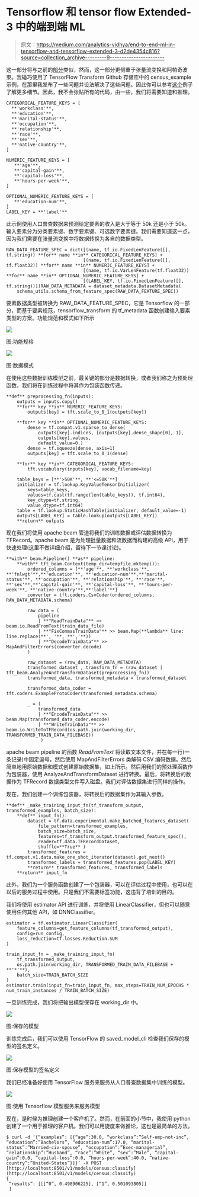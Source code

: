 # Tensorflow 和 tensor flow Extended-3 中的端到端 ML

> 原文：<https://medium.com/analytics-vidhya/end-to-end-ml-in-tensorflow-and-tensorflow-extended-3-d2de4354c816?source=collection_archive---------9----------------------->

这一部分将与之前的[部分](/@jagesh.maharjan007/end-to-end-ml-in-tensorflow-and-tensorflow-extended-2-ac20276ebef0?source=friends_link&sk=29fa0ab2ff933a01d4470d46dd7e7533)类似，然而，这一部分更侧重于张量流变换和阿帕奇波束。我碰巧使用了 TensorFlow Transform Github 存储库中的 census_example 示例，在那里我发布了一些问题并设法解决了这些问题。因此你可以参考[这个](https://github.com/tensorflow/transform/blob/master/examples/census_example.py)例子了解更多细节。因此，我不会张贴所有的代码，由一些，我们将需要知道和推理。

```
CATEGORICAL_FEATURE_KEYS = [
  **'workclass'**,
  **'education'**,
  **'marital-status'**,
  **'occupation'**,
  **'relationship'**,
  **'race'**,
  **'sex'**,
  **'native-country'**,
]

NUMERIC_FEATURE_KEYS = [
   **'age'**,
   **'capital-gain'**,
   **'capital-loss'**,
   **'hours-per-week'**,
]

OPTIONAL_NUMERIC_FEATURE_KEYS = [
   **'education-num'**,
]
LABEL_KEY = **'label'**
```

此示例使用人口普查数据来预测给定要素的收入是大于等于 50k 还是小于 50k。输入要素分为分类要素键、数字要素键、可选数字要素键。我们需要知道这一点，因为我们需要在张量流变换中将数据转换为各自的数据类型。

```
RAW_DATA_FEATURE_SPEC = dict([(name, tf.io.FixedLenFeature([], tf.string)) **for** name **in** CATEGORICAL_FEATURE_KEYS] +
                             [(name, tf.io.FixedLenFeature([], tf.float32)) **for** name **in** NUMERIC_FEATURE_KEYS] +
                             [(name, tf.io.VarLenFeature(tf.float32)) **for** name **in** OPTIONAL_NUMERIC_FEATURE_KEYS] +
                             [(LABEL_KEY, tf.io.FixedLenFeature([], tf.string))])RAW_DATA_METADATA = dataset_metadata.DatasetMetadata(
    schema_utils.schema_from_feature_spec(RAW_DATA_FEATURE_SPEC))
```

要素数据类型被转换为 RAW_DATA_FEATURE_SPEC，它是 Tensorflow 的一部分，而基于要素规范，tensorflow_transform 的 tf_metadata 函数创建输入要素类型的方案。功能规范和模式如下所示

![](img/876df58ed35fbce94b354ec860234254.png)

图:功能规格

![](img/4b6265968e64bc667c7c713333a1091c.png)

图:数据模式

在使用这些数据训练模型之前，最关键的部分是数据转换，或者我们称之为预处理函数，我们将在训练过程中将其作为包装函数传递。

```
**def** preprocessing_fn(inputs):
    outputs = inputs.copy()
    **for** key **in** NUMERIC_FEATURE_KEYS:
        outputs[key] = tft.scale_to_0_1(outputs[key])

    **for** key **in** OPTIONAL_NUMERIC_FEATURE_KEYS:
        dense = tf.compat.v1.sparse_to_dense(
            outputs[key].indices, [outputs[key].dense_shape[0], 1],
            outputs[key].values,
            default_value=0.)
        dense = tf.squeeze(dense, axis=1)
        outputs[key] = tft.scale_to_0_1(dense)

    **for** key **in** CATEGORICAL_FEATURE_KEYS:
        tft.vocabulary(inputs[key], vocab_filename=key)

    table_keys = [**'>50K'**, **'<=50K'**]
    initializer = tf.lookup.KeyValueTensorInitializer(
        keys=table_keys,
        values=tf.cast(tf.range(len(table_keys)), tf.int64),
        key_dtype=tf.string,
        value_dtype=tf.int64)
    table = tf.lookup.StaticHashTable(initializer, default_value=-1)
    outputs[LABEL_KEY] = table.lookup(outputs[LABEL_KEY])
    **return** outputs
```

现在我们将使用 apache beam 管道将我们的训练数据或评估数据转换为 TFRecord。apache beam 是为处理批量数据和流数据而构建的高级 API，用于快速处理(这里不做详细介绍，留待下一节课讨论)。

```
**with** beam.Pipeline() **as** pipeline:
    **with** tft_beam.Context(temp_dir=tempfile.mktemp()):
        ordered_columns = [**'age'**, **'workclass'**, **'fnlwgt'**,**'education'**, **'education-num'**,**'marital-status'**, **'occupation'**, **'relationship'**, **'race'**, **'sex'**,**'capital-gain'**, **'capital-loss'**, **'hours-per-week'**, **'native-country'**,**'label'**]
        converter = tft.coders.CsvCoder(ordered_columns, RAW_DATA_METADATA.schema)

        raw_data = (
            pipeline
            | **"ReadTrainData"** >> beam.io.ReadFromText(train_data_file)
            | **"FixCommasTrainData"** >> beam.Map(**lambda** line: line.replace(**', '**, **','**))
            | **"DecodeTrainData"** >> MapAndFilterErrors(converter.decode)
        )

        raw_dataset = (raw_data, RAW_DATA_METADATA)
        transformed_dataset , transform_fn = (raw_dataset | tft_beam.AnalyzeAndTransformDataset(preprocessing_fn))
        transformed_data, transformed_metadata = transformed_dataset

        transformed_data_coder = tft.coders.ExampleProtoCoder(transformed_metadata.schema)

        _ = (
            transformed_data
            | **"EncodeTrainData"** >> beam.Map(transformed_data_coder.encode)
            | **"WriteTrainData"** >> beam.io.WriteToTFRecord(os.path.join(working_dir, TRANSFORMED_TRAIN_DATA_FILEBASE))
             )
```

apache beam pipeline 的函数 *ReadFromText* 将读取文本文件，并在每一行(一条记录)中固定逗号，然后使用 MapAndFilterErrors 类解码 CSV 编码数据。然后简单地用原始数据和模式创建原始数据集，如上所示。然后用我们的预处理函数作为包装器，使用 AnalyzeAndTransformDataset 进行转换。最后，将转换后的数据作为 TFRecord 数据类型文件写入磁盘。我们对评估数据集进行同样的操作。

现在，我们创建一个训练包装器，将转换后的数据集作为其输入参数。

```
**def** _make_training_input_fn(tf_transform_output, transformed_examples, batch_size):
    **def** input_fn():
        dataset = tf.data.experimental.make_batched_features_dataset(
            file_pattern=transformed_examples,
            batch_size=batch_size,
            features=tf_transform_output.transformed_feature_spec(),
            reader=tf.data.TFRecordDataset,
            shuffle=**True** )
        transformed_features = tf.compat.v1.data.make_one_shot_iterator(dataset).get_next()
        transformed_labels = transformed_features.pop(LABEL_KEY)
        **return** transformed_features, transformed_labels
    **return** input_fn
```

此外，我们为一个服务函数创建了一个包装器，可以在评估过程中使用，也可以在以后的服务过程中使用。只是我们不需要标签功能，这违背了培训的目的。

我们将使用 estimator API 进行训练，并将使用 LinearClassifier，但也可以随意使用任何其他 API，如 DNNClassifier。

```
estimator = tf.estimator.LinearClassifier(
    feature_columns=get_feature_columns(tf_transformed_output),
    config=run_config,
    loss_reduction=tf.losses.Reduction.SUM
)

train_input_fn = _make_training_input_fn(
    tf_transformed_output,
    os.path.join(working_dir, TRANSFORMED_TRAIN_DATA_FILEBASE + **'*'**),
    batch_size=TRAIN_BATCH_SIZE
)
estimator.train(input_fn=train_input_fn, max_steps=TRAIN_NUM_EPOCHS * num_train_instances / TRAIN_BATCH_SIZE)
```

一旦训练完成，我们将把输出模型保存在 working_dir 中。

![](img/593aa9d7a59bb99c0e268221683b3907.png)

图:保存的模型

训练完成后，我们可以使用 TensorFlow 的 saved_model_cli 检查我们保存的模型的签名定义。

![](img/7b678b16619e95a1731abacbf1ebc732.png)

图:保存模型的签名定义

我们已经准备好使用 TensorFlow 服务来服务从人口普查数据集中训练的模型。

![](img/fb4b95c0b4bada5a93bc74da9bd0c6ad.png)

图:使用 Tensorflow 模型服务来服务模型

现在，是时候为推理创建一个客户机了。然而，在前面的小节中，我使用 python 创建了一个用于推理的客户机。我们可以用旋度来做推论，这也是最简单的方法。

```
$ curl -d ‘{“examples”: [{“age”:30.0, “workclass”:”Self-emp-not-inc”, “education”:”Bachelors”, “education-num”:17.0, “marital-status”:”Married-civ-spouse”, “occupation”:”Exec-managerial”, “relationship”:”Husband”, “race”:”White”, “sex”:”Male”, “capital-gain”:0.0, “capital-loss”:0.0, “hours-per-week”:40.0, “native-country”:”United-States”}]}’ -X POST [http://localhost:8501/v1/models/census:classify](http://localhost:8501/v1/models/census:classify)
{
 “results”: [[[“0”, 0.498906225], [“1”, 0.501093805]]
 ]
```